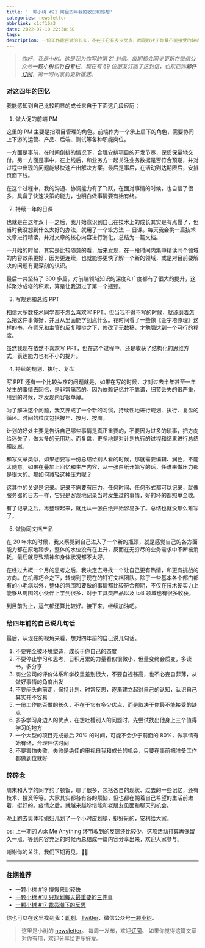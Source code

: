 ```yaml
---
title: '一颗小树 #21 阿里四年我的收获和感想'
categories: newsletter
abbrlink: c1cf16a3
date: 2022-07-10 22:38:50
tags:
description: 一份工作能否做的长久，不在于它有多少优点，而是取决于你最不能接受的缺点。
---
```

> *你好，我是小树。这是我为你写的第 21 封信。每期都会同步更新在微信公众号[一颗小树](https://weixin.sogou.com/weixin?query=a_warm_tree)和[竹白专栏](https://xiaoshu.zhubai.love)。现在有 69 位朋友订阅了这封信，也欢迎你[邮件订阅](https://xiaoshu.zhubai.love)，第一时间收到更新推送。*

### 对这四年的回忆

我能感知到自己比较明显的成长来自于下面这几段经历：

1. 做大促的前端 PM

这里的 PM 主要是指项目管理的角色。前端作为一个承上启下的角色，需要协同上下游的运营、产品、后端、测试等各种职能岗位。

一方面是事前，在时间倒排的情况下，合理安排项目的开发节奏，保质保量地交付。另一方面是事中，在上线后，和业务方一起关注业务数据是否符合预期，并对过程中出现的问题能够快速产出解决方案。最后是事后，在活动到达期限后，安排页面下线。

在这个过程中，我的沟通、协调能力有了飞跃，在面对事情的时候，也自信了很多，具备了快速决策的能力，也明白做事情要有始有终。

2. 持续一年的日课

也就是在这年双十一之后，我开始意识到自己在技术上的成长其实是有点慢了，但当时我没想到什么太好的办法，就用了一个笨方法 -- 日课。每天我会挑一篇技术文章进行精读，并对文章的核心内容进行消化，总结为一篇文档。

一开始的时候，其实是比较随意的看，后来发现，在一段时间内集中精读同个领域的内容效果更好，因为更连续，也就能够更快了解一个新的领域，或是对目前要解决的问题有更深刻的认识。

最后一共坚持了 300 多篇，对前端领域知识的深度和广度都有了很大的提升，这样聚沙成塔的积累，算是让我迈过了第一个瓶颈。

3. 写规划和总结 PPT

相信大多数技术同学都不怎么喜欢写 PPT。但当我不得不写的时候，就琢磨着怎么把这件事做好，并且从里面能学到点什么。花时间看了一些像《金字塔原理》这样的书，在师兄和主管的反复鞭挞之下，修改了无数稿，才勉强达到一个可行的程度。

虽然我现在依然不喜欢写 PPT，但在这个过程中，还是收获了结构化的思维方式，表达能力也有不小的提升。

4. 持续的规划、执行、复盘

写 PPT 还有一个比较头疼的问题就是，如果在写的时候，才对过去半年甚至一年发生的事情去回忆，是非常痛苦的。因为依赖记忆并不靠谱，细节丢失的很严重，用到的时候，才发现内容很单薄。

为了解决这个问题，我又养成了一个新的习惯，持续性地进行规划、执行、复盘的循环。时间的粒度包括按年、按月、按周。

计划的好处主要是告诉自己哪些事情是真正重要的，不要因为过多的琐事，把方向给迷失了，做太多的无用功。而复盘，更多地是对计划执行的过程和结果进行总结和反思。

和写文章类似，如果想要写一份总结给别人看的时候，那就需要编辑、润色，不能太随意。如果在叠加上回忆和生产内容，从一张白纸开始写的话，任谁来做压力都是很大的。那如何减轻这种压力呢？

这其中的关键是记录。记录不需要有压力，任何时间、任何形式都可以记录，就像服务器的日志一样，它只是客观地记录当时发生过的事情，好的坏的都照单全收。

有了记录之后，再整理起来，就比从一张白纸开始容易多了。总结也就没那么难写了。

5. 做协同文档产品

在 20 年末的时候，我又察觉到自己进入了一个新的瓶颈，就是感觉自己的各方面能力都在原地踏步，整体的水位没有在上升，反而在无穷尽的业务需求中不断被消耗，最后就导致精神和身体状况都不太好。

在经过大概一个月的思考之后，我决定去寻找一个让自己更有热情，和更有挑战的方向。在机缘巧合之下，转岗到了现在的钉钉文档团队。除了一些基本各个部门都有的小毛病以外，整体的氛围和要做的事情都比较符合预期，不仅在技术硬实力上能够从周围的小伙伴上学到很多，对于工具类产品以及 toB 领域也有很多收获。

到目前为止，运气都还算比较好。接下来，继续加油吧。

### 给四年前的自己说几句话

最后，从现在的视角来看，想对四年前的自己说几句话。

1. 不要完全被环境塑造，成长于你自己的态度
2. 不要停止学习和思考，日积月累的力量看似很微小，但量变终会质变，多读书，多分享
3. 商业公司的评价体系和学校里差别很大，不要自视甚高，也不必妄自菲薄，从做好事情的角度出发
4. 不要闷头向前走，保持计划、时常反思，逐渐建立起对自己的认知，认识自己其实并不容易
5. 一份工作能否做的长久，不在于它有多少优点，而是取决于你最不能接受的缺点
6. 多多学习身边人的优点，在想吐槽别人的问题时，先尝试找出他身上三个值得学习的地方
7. 一个大型的项目完成最后 20% 的时间，可能不会少于前面的 80%，做事情有始有终，合理评估时间
8. 不要害怕失败，失败是绝佳的审视自我和成长的机会，只要在事前把准备工作都做到位就好

### 碎碎念

周末和大学的同学约了顿饭，聊了很多，包括各自的现状、过去的一些记忆，还有技术、投资等等。大家其实都各有各的烦恼，但也都在朝着自己希望的生活前进着，挺好的。疫情之后，就越来越珍惜能和老朋友见面和聊天的机会。

晚上跑去奥体和媳妇儿划了一个小时皮划艇，挺好玩的，安利给大家。

ps: 上一期的 Ask Me Anything 环节收到的反馈还比较少，这项活动打算再保留久一点，等到内容充足的时候再总结成一篇内容分享出来，欢迎大家参与。

谢谢你的关注，我们下期再见。👋🏻

---

### 往期推荐
- [一颗小树 #19 慢慢来比较快](https://xiaoshu.zhubai.love/posts/2152857794620506112)
- [一颗小树 #18 只规划每天最重要的三件事](https://xiaoshu.zhubai.love/posts/2150489357008764928)
- [一颗小树 #17 裁员潮下的反思](https://xiaoshu.zhubai.love/posts/2147950874084626432)

你也可以在这里找到我：[即刻](https://okjk.co/3Vsn5T)、[Twitter](https://twitter.com/yeshu_in_future)、微信公众号[一颗小树](https://weixin.sogou.com/weixin?query=a_warm_tree)。

> 这里是小树的 [newsletter](https://xiaoshu.zhubai.love)。 每周一发布，欢迎[订阅](https://xiaoshu.zhubai.love)。
> 如果你觉得这篇文章对你有用，欢迎分享给更多好友。
